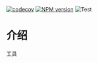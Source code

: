 [![codecov](https://codecov.io/gh/fullstackoverflow/util/branch/master/graph/badge.svg)](https://codecov.io/gh/fullstackoverflow/util)
[![NPM version](https://img.shields.io/npm/v/@tosee/util.svg)](https://www.npmjs.com/@tosee/util)
![Test](https://github.com/fullstackoverflow/util/workflows/Test/badge.svg)

# 介绍

工具